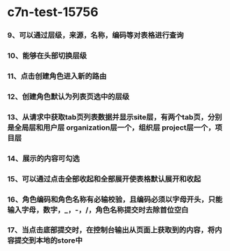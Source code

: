 # c7n-test-15756
### 9、可以通过层级，来源，名称，编码等对表格进行查询
### 10、能够在头部切换层级
### 11、点击创建角色进入新的路由
### 12、创建角色默认为列表页选中的层级
### 13、从请求中获取tab页列表数据并显示site层，有两个tab页，分别是全局层和用户层 organization层一个，组织层 project层一个，项目层
### 14、展示的内容可勾选
### 15、可以通过点击全部收起和全部展开使表格默认展开和收起
### 16、角色编码和角色名称有必输校验，且编码必须以字母开头，只能输入字母，数字，_，-，/，角色名称提交时去除首位空白
### 17、当点击底部提交时，在控制台输出从页面上获取到的内容，将内容提交到本地的store中
